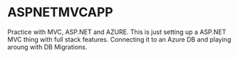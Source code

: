 # ASPNETMVCAPP
Practice with MVC, ASP.NET and AZURE.
This is just setting up a ASP.NET MVC thing with full stack features. Connecting it to an Azure DB and playing aroung with DB Migrations.
